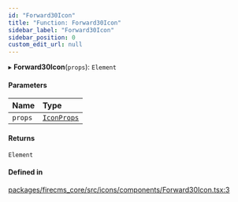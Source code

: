 ```yaml
---
id: "Forward30Icon"
title: "Function: Forward30Icon"
sidebar_label: "Forward30Icon"
sidebar_position: 0
custom_edit_url: null
---
```


▸ **Forward30Icon**(`props`): `Element`

#### Parameters

| Name | Type |
| :------ | :------ |
| `props` | [`IconProps`](../types/IconProps.md) |

#### Returns

`Element`

#### Defined in

[packages/firecms_core/src/icons/components/Forward30Icon.tsx:3](https://github.com/FireCMSco/firecms/blob/d45f3739/packages/firecms_core/src/icons/components/Forward30Icon.tsx#L3)
